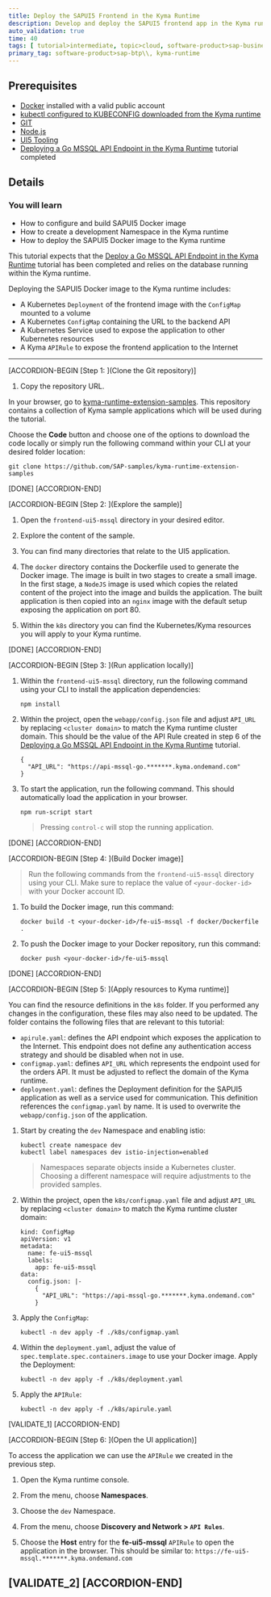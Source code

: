 ```yaml
---
title: Deploy the SAPUI5 Frontend in the Kyma Runtime
description: Develop and deploy the SAPUI5 frontend app in the Kyma runtime.
auto_validation: true
time: 40
tags: [ tutorial>intermediate, topic>cloud, software-product>sap-business-technology-platform]
primary_tag: software-product>sap-btp\\, kyma-runtime
---
```


## Prerequisites
  - [Docker](https://www.docker.com/) installed with a valid public account
  - [kubectl configured to KUBECONFIG downloaded from the Kyma runtime](cp-kyma-download-cli)
  - [GIT](https://git-scm.com/downloads)
  - [Node.js](https://nodejs.org/en/download/)
  - [UI5 Tooling](https://sap.github.io/ui5-tooling/)
  - [Deploying a Go MSSQL API Endpoint in the Kyma Runtime](cp-kyma-api-mssql-golang) tutorial completed


## Details
### You will learn
  - How to configure and build SAPUI5 Docker image
  - How to create a development Namespace in the Kyma runtime
  - How to deploy the SAPUI5 Docker image to the Kyma runtime

This tutorial expects that the [Deploy a Go MSSQL API Endpoint in the Kyma Runtime](cp-kyma-api-mssql-golang) tutorial has been completed and relies on the database running within the Kyma runtime.

Deploying the SAPUI5 Docker image to the Kyma runtime includes:

- A Kubernetes `Deployment` of the frontend image with the `ConfigMap` mounted to a volume
- A Kubernetes `ConfigMap` containing the URL to the backend API
- A Kubernetes Service used to expose the application to other Kubernetes resources
- A Kyma `APIRule` to expose the frontend application to the Internet

---

[ACCORDION-BEGIN [Step 1: ](Clone the Git repository)]

1. Copy the repository URL.

  In your browser, go to [kyma-runtime-extension-samples](https://github.com/SAP-samples/kyma-runtime-extension-samples). This repository contains a collection of Kyma sample applications which will be used during the tutorial.

  Choose the **Code** button and choose one of the options to download the code locally or simply run the following command within your CLI at your desired folder location:

```Shell/Bash
git clone https://github.com/SAP-samples/kyma-runtime-extension-samples
```

[DONE]
[ACCORDION-END]

[ACCORDION-BEGIN [Step 2: ](Explore the sample)]

1. Open the `frontend-ui5-mssql` directory in your desired editor.

2. Explore the content of the sample.

3. You can find many directories that relate to the UI5 application.

4. The `docker` directory contains the Dockerfile used to generate the Docker image. The image is built in two stages to create a small image. In the first stage, a `NodeJS` image is used which copies the related content of the project into the image and builds the application. The built application is then copied into an `nginx` image with the default setup exposing the application on port 80.

5. Within the `k8s` directory you can find the Kubernetes/Kyma resources you will apply to your Kyma runtime.

[DONE]
[ACCORDION-END]


[ACCORDION-BEGIN [Step 3: ](Run application locally)]

1. Within the `frontend-ui5-mssql` directory, run the following command using your CLI to install the application dependencies:

    ```Shell/Bash
    npm install
    ```

2. Within the project, open the `webapp/config.json` file and adjust `API_URL` by replacing `<cluster domain>` to match the Kyma runtime cluster domain. This should be the value of the API Rule created in step 6 of the [Deploying a Go MSSQL API Endpoint in the Kyma Runtime](cp-kyma-api-mssql-golang) tutorial.

    ```Text/Javascript
    {
      "API_URL": "https://api-mssql-go.*******.kyma.ondemand.com"
    }
    ```

3. To start the application, run the following command. This should automatically load the application in your browser.

    ```Shell/Bash
    npm run-script start
    ```
    > Pressing `control-c` will stop the running application.

[DONE]
[ACCORDION-END]

[ACCORDION-BEGIN [Step 4: ](Build Docker image)]

> Run the following commands from the `frontend-ui5-mssql` directory using your CLI. Make sure to replace the value of `<your-docker-id>` with your Docker account ID.

1. To build the Docker image, run this command:

    ```Shell/Bash
    docker build -t <your-docker-id>/fe-ui5-mssql -f docker/Dockerfile .
    ```

2. To push the Docker image to your Docker repository, run this command:

    ```Shell/Bash
    docker push <your-docker-id>/fe-ui5-mssql
    ```


[DONE]
[ACCORDION-END]

[ACCORDION-BEGIN [Step 5: ](Apply resources to Kyma runtime)]

You can find the resource definitions in the `k8s` folder. If you performed any changes in the configuration, these files may also need to be updated. The folder contains the following files that are relevant to this tutorial:

- `apirule.yaml`: defines the API endpoint which exposes the application to the Internet. This endpoint does not define any authentication access strategy and should be disabled when not in use.  
- `configmap.yaml`: defines `API_URL` which represents the endpoint used for the orders API. It must be adjusted to reflect the domain of the Kyma runtime.
- `deployment.yaml`: defines the Deployment definition for the SAPUI5 application as well as a service used for communication. This definition references the `configmap.yaml` by name. It is used to overwrite the `webapp/config.json` of the application.


1. Start by creating the `dev` Namespace and enabling istio:

    ```Shell/Bash
    kubectl create namespace dev
    kubectl label namespaces dev istio-injection=enabled
    ```

    > Namespaces separate objects inside a Kubernetes cluster. Choosing a different namespace will require adjustments to the provided samples.

2. Within the project, open the `k8s/configmap.yaml` file and adjust `API_URL` by replacing `<cluster domain>` to match the Kyma runtime cluster domain:

    ```
    kind: ConfigMap
    apiVersion: v1
    metadata:
      name: fe-ui5-mssql
      labels:
        app: fe-ui5-mssql
    data:
      config.json: |-
        {
          "API_URL": "https://api-mssql-go.*******.kyma.ondemand.com"
        }
    ```

3. Apply the `ConfigMap`:

    ```Shell/Bash
    kubectl -n dev apply -f ./k8s/configmap.yaml
    ```

4. Within the `deployment.yaml`, adjust the value of `spec.template.spec.containers.image` to use your Docker image. Apply the Deployment:

    ```Shell/Bash
    kubectl -n dev apply -f ./k8s/deployment.yaml
    ```

5. Apply the `APIRule`:

    ```Shell/Bash
    kubectl -n dev apply -f ./k8s/apirule.yaml
    ```

[VALIDATE_1]
[ACCORDION-END]

[ACCORDION-BEGIN [Step 6: ](Open the UI application)]

To access the application we can use the `APIRule` we created in the previous step.

1. Open the Kyma runtime console.

2. From the menu, choose **Namespaces**.

3. Choose the `dev` Namespace.

4. From the menu, choose **Discovery and Network > `API Rules`**.

5. Choose the **Host** entry for the **fe-ui5-mssql** `APIRule` to open the application in the browser. This should be similar to:
`https://fe-ui5-mssql.*******.kyma.ondemand.com`

[VALIDATE_2]
[ACCORDION-END]
---
